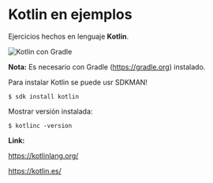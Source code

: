 # Kotlin en ejemplos

Ejercicios hechos en lenguaje **Kotlin**.

![Kotlin con Gradle](https://2.bp.blogspot.com/-sqq9NOrKDg8/XDD52CyK41I/AAAAAAAADFE/M0BsL_-9skU0rmuqfTqBUZDXNaHlNvXJQCPcBGAYYCw/s1600/1*MzEB8jrt1rQoZFCuANd_RA.jpeg)


**Nota:** Es necesario con Gradle (https://gradle.org) instalado.

Para instalar Kotlin se puede usr SDKMAN!

```
$ sdk install kotlin
```

Mostrar versión instalada:

```
$ kotlinc -version
```



**Link:**

https://kotlinlang.org/

https://kotlin.es/
